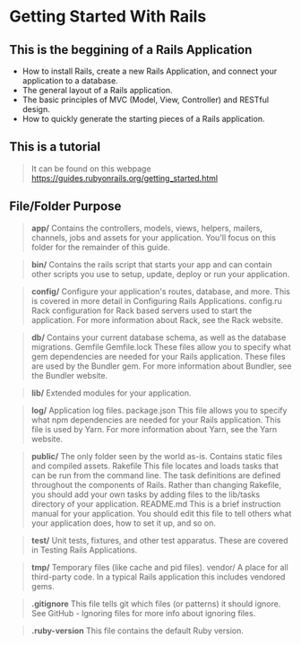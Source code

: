 # Getting Started With Rails

## This is the beggining of a Rails Application

* How to install Rails, create a new Rails Application, and connect your application to a database.
* The general layout of a Rails application.
* The basic principles of MVC (Model, View, Controller) and RESTful design.
* How to quickly generate the starting pieces of a Rails application.

## This is a tutorial
> It can be found on this webpage
> https://guides.rubyonrails.org/getting_started.html

## File/Folder	Purpose
>**app/**	Contains the controllers, models, views, helpers, mailers, channels, jobs and assets for your application. You'll focus on this folder for the remainder of this guide.

>**bin/**	Contains the rails script that starts your app and can contain other scripts you use to setup, update, deploy or run your application.

>**config/**	Configure your application's routes, database, and more. This is covered in more detail in Configuring Rails Applications.
config.ru	Rack configuration for Rack based servers used to start the application. For more information about Rack, see the Rack website.

>**db/**	Contains your current database schema, as well as the database migrations.
Gemfile
Gemfile.lock	These files allow you to specify what gem dependencies are needed for your Rails application. These files are used by the Bundler gem. For more information about Bundler, see the Bundler website.

>**lib/**	Extended modules for your application.

>**log/**	Application log files.
package.json	This file allows you to specify what npm dependencies are needed for your Rails application. This file is used by Yarn. For more information about Yarn, see the Yarn website.

>**public/**	The only folder seen by the world as-is. Contains static files and compiled assets.
Rakefile	This file locates and loads tasks that can be run from the command line. The task definitions are defined throughout the components of Rails. Rather than changing Rakefile, you should add your own tasks by adding files to the lib/tasks directory of your application.
README.md	This is a brief instruction manual for your application. You should edit this file to tell others what your application does, how to set it up, and so on.

>**test/**	Unit tests, fixtures, and other test apparatus. These are covered in Testing Rails Applications.

>**tmp/**	Temporary files (like cache and pid files).
vendor/	A place for all third-party code. In a typical Rails application this includes vendored gems.

>**.gitignore**	This file tells git which files (or patterns) it should ignore. See GitHub - Ignoring files for more info about ignoring files.

>**.ruby-version**	This file contains the default Ruby version.